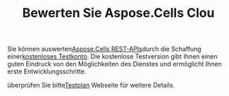 ﻿---
title: Bewerten Sie Aspose.Cells Clou
second_title: Aspose.Cells Cloud Documen
type: docs
url: /de/evaluate-aspose-cells/
description: Aspose.Cells Cloud unterstützt Excel zum Erstellen, Konvertieren, Zusammenführen, Teilen, Schützen, für innere Objektoperationen usw.
weight: 60
kwords: Excel, Office Cloud, REST API, Tabellenkalkulation, PDF, CSV, Json, Markdown, Auswerten Aspose.Cells Cloud
---
 Sie können auswerten[Aspose.Cells REST-APIs](http://apireference.aspose.cloud/cells/)durch die Schaffung einer[kostenloses Testkonto](https://dashboard.aspose.cloud). Die kostenlose Testversion gibt Ihnen einen guten Eindruck von den Möglichkeiten des Dienstes und ermöglicht Ihnen erste Entwicklungsschritte.

 überprüfen Sie bitte[Testplan](https://purchase.aspose.cloud/trial) Webseite für weitere Details.



